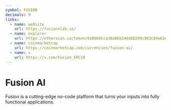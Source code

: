 ```yaml
---
symbol: FUSION
decimals: 9
links:
  - name: website
    url: https://fusionxlab.io/
  - name: explorer
    url: https://etherscan.io/token/0xB868Cca38a8E6348d8D299c9b3C80e63d45Abe4c
  - name: coinmarketcap
    url: https://coinmarketcap.com/currencies/fusion-ai/
  - name: x
    url: https://x.com/Fusion_ERC20
---
```


# Fusion AI

Fusion is a cutting-edge no-code platform that turns your inputs into fully functional applications.
